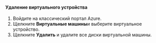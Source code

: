 #### <a name="to-delete-a-virtual-device"></a>Удаление виртуального устройства

1. Войдите на классический портал Azure.
2. Щелкните **Виртуальные машины**и выберите виртуальное устройство.
3. Щелкните **Удалить** и удалите все диски виртуальной машины.


